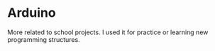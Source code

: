 # Arduino

More related to school projects. I used it for practice or learning new programming structures.
